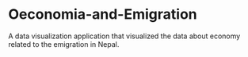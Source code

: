 # Oeconomia-and-Emigration
A data visualization application that visualized the data about economy related to the emigration in Nepal.

